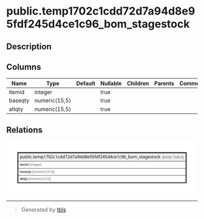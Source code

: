 # public.temp1702c1cdd72d7a94d8e95fdf245d4ce1c96_bom_stagestock

## Description

## Columns

| Name | Type | Default | Nullable | Children | Parents | Comment |
| ---- | ---- | ------- | -------- | -------- | ------- | ------- |
| itemid | integer |  | true |  |  |  |
| baseqty | numeric(15,5) |  | true |  |  |  |
| altqty | numeric(15,5) |  | true |  |  |  |

## Relations

![er](public.temp1702c1cdd72d7a94d8e95fdf245d4ce1c96_bom_stagestock.svg)

---

> Generated by [tbls](https://github.com/k1LoW/tbls)
